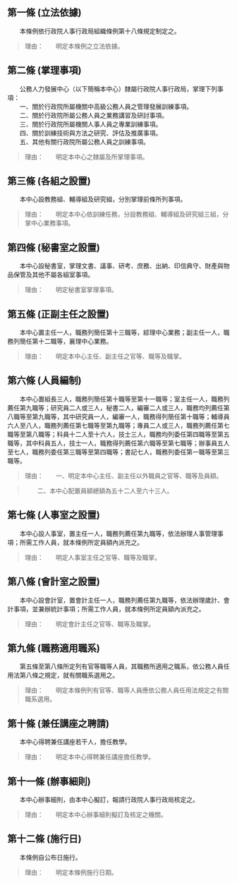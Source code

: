第一條 (立法依據)
-----------------
　　本條例依行政院人事行政局組織條例第十八條規定制定之。  
> 理由：　　明定本條例之立法依據。



第二條 (掌理事項)
-----------------
　　公務人力發展中心（以下簡稱本中心）隸屬行政院人事行政局，掌理下列事項：  
　　一、關於行政院所屬機關中高級公務人員之管理發展訓練事項。  
　　二、關於行政院所屬公務人員之業務講習及研討事項。  
　　三、關於行政院所屬機關人事人員之專業訓練事項。  
　　四、關於訓練技術與方法之研究、評估及推廣事項。  
　　五、其他有關行政院所屬公務人員之訓練事項。  
> 理由：　　明定本中心之隸屬及所掌理事項。



第三條 (各組之設置)
-------------------
　　本中心設教務組、輔導組及研究組，分別掌理前條所列事項。  
> 理由：　　明定本中心依訓練任務，分設教務組、輔導組及研究組三組，分掌中心業務事項。



第四條 (秘書室之設置)
---------------------
　　本中心設秘書室，掌理文書、議事、研考、庶務、出納、印信典守、財產與物品保管及其他不屬各組室事項。  
> 理由：　　明定秘書室掌理事項。



第五條 (正副主任之設置)
-----------------------
　　本中心置主任一人，職務列簡任第十三職等，綜理中心業務；副主任一人，職務列簡任第十二職等，襄理中心業務。  
> 理由：　　明定本中心主任、副主任之官等、職等及職掌。



第六條 (人員編制)
-----------------
　　本中心置組長三人，職務列簡任第十職等至第十一職等；室主任一人，職務列薦任第九職等；研究員二人或三人，秘書二人，編審二人或三人，職務均列薦任第八職等至第九職等，其中研究員一人，編審一人，職務得列簡任第十職等；輔導員六人至八人，職務列薦任第七職等至第九職等；專員二人或三人，職務列薦任第七職等至第八職等；科員十二人至十六人，技士三人，職務均列委任第四職等至第五職等，其中科員五人，技士一人，職務得列薦任第六職等至第七職等；辦事員五人至七人，職務列委任第三職等至第四職等；書記七人，職務列委任第一職等至第三職等。  
> 理由：　　一、明定本中心主任、副主任以外職員之官等、職等及員額。

> 　　二、本中心配置員額總額為五十二人至六十三人。



第七條 (人事室之設置)
---------------------
　　本中心設人事室，置主任一人，職務列薦任第九職等，依法辦理人事管理事項；所需工作人員，就本條例所定員額內派充之。  
> 理由：　　明定人事室主任之官等、職等及職掌。



第八條 (會計室之設置)
---------------------
　　本中心設會計室，置會計主任一人，職務列薦任第九職等，依法辦理歲計、會計事項，並兼辦統計事項；所需工作人員，就本條例所定員額內派充之。  
> 理由：　　明定會計主任之官等、職等及職掌。



第九條 (職務適用職系)
---------------------
　　第五條至第八條所定列有官等職等人員，其職務所適用之職系，依公務人員任用法第八條之規定，就有關職系選用之。  
> 理由：　　明定本條例列有官等、職等人員應依公務人員任用法規定之有關職系選用。



第十條 (兼任講座之聘請)
-----------------------
　　本中心得聘兼任講座若干人，擔任教學。  
> 理由：　　明定本中心得聘兼任講座擔任教學。



第十一條 (辦事細則)
-------------------
　　本中心辦事細則，由本中心擬訂，報請行政院人事行政局核定之。  
> 理由：　　明定本中心辦事細則擬訂及核定之機關。



第十二條 (施行日)
-----------------
　　本條例自公布日施行。  
> 理由：　　明定本條例施行日期。